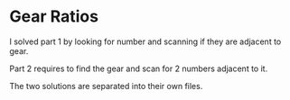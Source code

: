 # Gear Ratios

I solved part 1 by looking for number and scanning if they are adjacent to gear.

Part 2 requires to find the gear and scan for 2 numbers adjacent to it.

The two solutions are separated into their own files.
